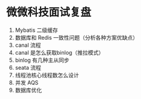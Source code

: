 # 微微科技面试复盘

1. Mybatis 二级缓存
2. 数据库和 Redis 一致性问题（分析各种方案优缺点）
3. canal 流程
4. canal 是怎么获取binlog（推拉模式）
5. binlog 有几种主从同步
6. seata 流程
7. 线程池核心线程数怎么设计
8. 并发 AQS
9. 数据库优化